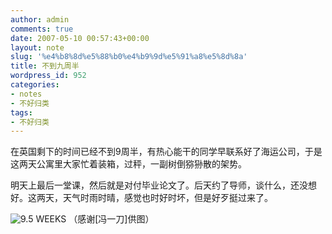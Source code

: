 ```yaml
---
author: admin
comments: true
date: 2007-05-10 00:57:43+00:00
layout: note
slug: '%e4%b8%8d%e5%88%b0%e4%b9%9d%e5%91%a8%e5%8d%8a'
title: 不到九周半
wordpress_id: 952
categories:
- notes
- 不好归类
tags:
- 不好归类
---
```


在英国剩下的时间已经不到9周半，有热心能干的同学早联系好了海运公司，于是这两天公寓里大家忙着装箱，过秤，一副树倒猕狲散的架势。

明天上最后一堂课，然后就是对付毕业论文了。后天约了导师，谈什么，还没想好。这两天，天气时雨时晴，感觉也时好时坏，但是好歹挺过来了。

![9.5 WEEKS](http://farm1.static.flickr.com/201/491860064_3778be9d09_m.jpg)
（感谢[冯一刀]供图）
